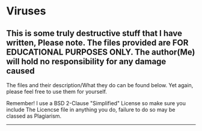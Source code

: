 # Viruses
This is some truly destructive stuff that I have written, Please note. The files provided are FOR EDUCATIONAL PURPOSES ONLY. The author(Me) will hold no responsibility for any damage caused
-------------------
The files and their description/What they do can be found below. Yet again, please feel free to use them for yourself.

Remember! I use a BSD 2-Clause "Simplified" License so make sure you include The Licencse file in anything you do, failure to do so may be classed as Plagiarism.

-----------------------------------------------------------------------------------------------------------------------------------------
